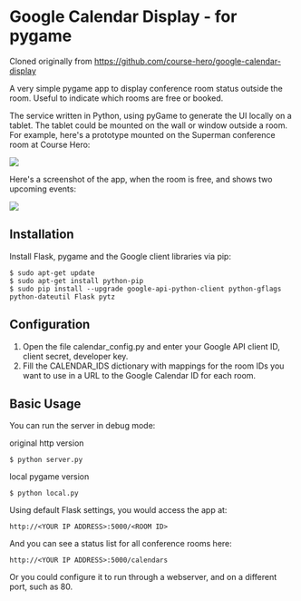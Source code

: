 Google Calendar Display - for pygame
====================================

Cloned originally from https://github.com/course-hero/google-calendar-display

A very simple pygame app to display conference room status outside the room. Useful to indicate which rooms are free or booked. 

The service written in Python, using pyGame to generate the UI locally on a tablet. The tablet could be mounted on the wall or window outside a room. For example, here's a prototype mounted on the Superman conference room at Course Hero:

![](https://github.com/course-hero/google-calendar-display/blob/master/calendar-display.jpg)

Here's a screenshot of the app, when the room is free, and shows two upcoming events:

![](https://github.com/course-hero/google-calendar-display/blob/master/screenshot-free.png)


Installation
-------------
Install Flask, pygame and the Google client libraries via pip:

```
$ sudo apt-get update
$ sudo apt-get install python-pip
$ sudo pip install --upgrade google-api-python-client python-gflags python-dateutil Flask pytz
```

Configuration
-------------
1. Open the file calendar_config.py and enter your Google API client ID, client secret, developer key.
2. Fill the CALENDAR_IDS dictionary with mappings for the room IDs you want to use in a URL to the Google Calendar ID for each room.

Basic Usage
-------------
You can run the server in debug mode:

original http version
```
$ python server.py
```

local pygame version
```
$ python local.py
```


Using default Flask settings, you would access the app at:

```
http://<YOUR IP ADDRESS>:5000/<ROOM ID>
```

And you can see a status list for all conference rooms here:
```
http://<YOUR IP ADDRESS>:5000/calendars
```

Or you could configure it to run through a webserver, and on a different port, such as 80.
